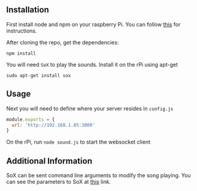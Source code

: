 Installation
------
First install node and npm on your raspberry Pi. You can follow [this](http://blog.rueedlinger.ch/2013/03/raspberry-pi-and-nodejs-basic-setup/) for instructions. 

After cloning the repo, get the dependencies:
```
npm install
```

You will need `SoX` to play the sounds. Install it on the rPi using apt-get 
```
sudo apt-get install sox
```

Usage
-----

Next you will need to define where your server resides in `config.js`
```javascript
module.exports = {
  url: 'http://192.168.1.85:3000'
}
```

On the rPi, run `node sound.js` to start the websocket client

Additional Information
----------------------
SoX can be sent command line arguments to modify the song playing.
You can see the parameters to SoX at [this](http://sox.sourceforge.net/sox.html) link.

